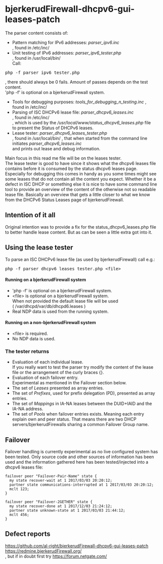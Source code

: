 # bjerkerudFirewall-dhcpv6-gui-leases-patch

The parser content consists of:
* Pattern matching for IPv6 addresses: *parser_ipv6.inc*<br/>
, found in /etc/inc/
* Unit testing of IPv6 addresses: *parser_ipv6_tester.php*<br/>
, found in /usr/local/bin/<br/>
Call:
<pre>php -f parser_ipv6_tester.php</pre>
, there should always be 0 fails. Amount of passes depends on the test content.<br/>
'php -f' is optional on a bjerkerudFirewall system.
* Tools for debugging purposes: *tools_for_debugging_n_testing.inc*
, found in /etc/inc/
* Parsing of ISC DHCPv6 lease file: *parser_dhcpv6_leases.inc*<br/>
, found in /etc/inc/<br/>
, which is used by the */usr/local/www/status_dhcpv6_leases.php* file<br/>
to present the Status of DHCPv6 leases.
* Lease tester: *parser_dhcpv6_leases_tester.php*<br/>
, found in /usr/local/bin/
, that when started from the command line initiates *parser_dhcpv6_leases.inc*<br/>
and prints out lease and debug information.

Main focus in this read me file will be on the leases tester.<br/>
The lease tester is good to have since it shows what the dhcpv6 leases file
contains before it is consumed by the status dhcpv6 leases page.<br/>
Especially for debugging this comes in handy as you some times might see some
leases that do not contain all the content you expect. Whether it be a defect
in ISC DHCP or something else it is nice to have some command line tool to
provide an overview of the content of the otherwise not so readable lease file.
Basically an overview that gets a little closer to what we know from the
DHCPv6 Status Leases page of bjerkerudFirewall.

## Intention of it all
Original intention was to provide a fix for the status_dhcpv6_leases.php file
to better handle lease content. But as can be seen a little extra got into it.

## Using the lease tester
To parse an ISC DHCPv6 lease file (as used by bjerkerudFirewall) call e.g.:<br/>
<pre>php -f parser_dhcpv6_leases_tester.php &lt;file&gt;</pre>

#### Running on a bjerkerudFirewall system
* 'php -f' is optional on a bjerkerudFirewall system.
* &lt;file&gt; is optional on a bjerkerudFirewall system.<br/>
When not provided the default lease file will be used<br/>
( /var/dhcpd/var/db/dhcpd6.leases )
* Real NDP data is used from the running system.

#### Running on a non-bjerkerudFirewall system
* &lt;file&gt; is required.
* No NDP data is used.

### The tester returns
* Evaluation of each individual lease.<br/>
If you really want to test the parser try modify the content of the lease file
or the arrangement of the curly braces {}.
* Evaluation of each failover entry.<br/>
Experimental as mentioned in the Failover section below.
* The set of *Leases* presented as array entries.
* The set of *Prefixes*, used for prefix delegation (PD), presented as array
entries.
* The set of *Mappings* in IA-NA leases between the DUID+IAID and the IA-NA address.
* The set of *Pools* when failover entries exists. Meaning each entry explain
own and peer status. That means there are two DHCP servers/bjerkerudFirewalls sharing a
common Failover Group name.

## Failover
Failover handling is currently experimental as no live configured system has
been tested. Only source code and other sources of information has been used
and the information gathered here has been tested/injected into a dhcpv6 leases
file:<br/>
<pre><code>failover peer "Failover-Pair-Name" state {
  my state recover-wait at 1 2017/03/03 20:20:12;
  partner state communications-interrupted at 1 2017/03/03 20:20:12;
  mclt 123;
}

failover peer "Failover-2GETHER" state {
  my state recover-done at 1 2017/12/03 21:24:12;
  partner state unknown-state at 1 2017/03/03 21:44:12;
  mclt 456;
}</code></pre>

## Defect reports
https://github.com/al-right/bjerkerudFirewall-dhcpv6-gui-leases-patch<br/>
https://redmine.bjerkerudFirewall.org/<br/>
, but if in doubt first try https://forum.netgate.com/
